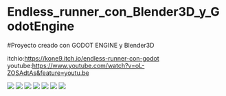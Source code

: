 # Endless_runner_con_Blender3D_y_GodotEngine
#Proyecto creado con GODOT ENGINE y Blender3D

itchio:https://kone9.itch.io/endless-runner-con-godot
youtube:https://www.youtube.com/watch?v=oL-ZOSAdtAs&feature=youtu.be

<a href='https://drive.google.com/file/d/1CwtiZW6lje-q7aZDhYc9YdagJORhLEWF/view?usp=drive_open&amp;usp=embed_facebook&source=ctrlq.org'><img src='https://lh6.googleusercontent.com/H64YkmP6FZu_N5v9D8Co7VcvZJjWVu3fmndL0Uf6mrev4ivdSm9WFzSFeZg=w2400' /></a>
<a href='https://drive.google.com/file/d/1z1RxFzsoq2S0MNbY_xchJGDd7ZFA7WZe/view?usp=drive_open&amp;usp=embed_facebook&source=ctrlq.org'><img src='https://lh6.googleusercontent.com/ZO7foO1X28tfw5rgYfiwKwlzxP5HLq4nE9tYuQBjuDNEpBL41B5r9Rkrr_M=w2400' /></a>
<a href='https://drive.google.com/file/d/1O07eih88U7qKVar0FJTcAy1pLkeczwId/view?usp=drive_open&amp;usp=embed_facebook&source=ctrlq.org'><img src='https://lh5.googleusercontent.com/waNA7Aql9CfKgSch3knouGaNN1IauOkUXKh08Gl4AlodVt4VlL9CjXGaTY0=w2400' /></a>
<a href='https://drive.google.com/file/d/1nec3Gxzun6i_jT0WejWn8wlkrl9XZmjK/view?usp=drive_open&amp;usp=embed_facebook&source=ctrlq.org'><img src='https://lh5.googleusercontent.com/NrZwgdu6q2bdgCPDfxQqjGTjrCRxuRsw5oEqUFfoEdb0wVV6q-Rx6k3HYbY=w2400' /></a>
<a href='https://drive.google.com/file/d/12Ch7vNXOxtrAzziF_7BjxOy9WqcS4VfA/view?usp=drive_open&amp;usp=embed_facebook&source=ctrlq.org'><img src='https://lh5.googleusercontent.com/ME-B_ANRj7qfZYoNu6KL_WmxkKRR5OftQwQlNgydqtv3YzoL0N9uD0FGhGc=w2400' /></a>
<a href='https://drive.google.com/file/d/1sh9g6VIuD-s7vjsD2783VEl_l51rdfYY/view?usp=drive_open&amp;usp=embed_facebook&source=ctrlq.org'><img src='https://lh3.googleusercontent.com/nl3pJcg6hQ59_X8uduM5RKKcV_8kXZ_0fukik3X8M6sod-i22Co4IDv-kQE=w2400' /></a>
<a href='https://drive.google.com/file/d/1ZGmX9sj_XuZhvZISOdc5YmqO78fO-xWH/view?usp=drive_open&amp;usp=embed_facebook&source=ctrlq.org'><img src='https://lh4.googleusercontent.com/eY86cLAS0Q217-8JPfZW3LBNyoCYvi--Dm57pz-JiT0Y5q_iaM-cuTj3D-Q=w2400' /></a>
